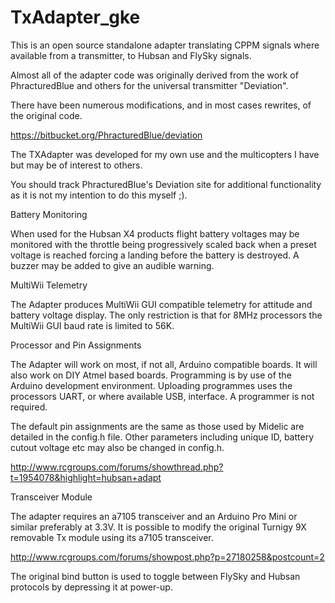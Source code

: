TxAdapter_gke
=============

This is an open source standalone adapter translating CPPM signals where 
available from a transmitter, to Hubsan and FlySky signals.

Almost all of the adapter code was originally derived from the work of 
PhracturedBlue and others for the universal transmitter "Deviation". 

There have been numerous modifications, and in most cases rewrites, of 
the original code.

https://bitbucket.org/PhracturedBlue/deviation

The TXAdapter was developed for my own use and the multicopters I 
have but may be of interest to others. 

You should track PhracturedBlue's Deviation site for additional 
functionality as it is not my intention to do this myself ;).

Battery Monitoring

When used for the Hubsan X4 products flight battery voltages may be monitored 
with the throttle being progressively scaled back when a preset voltage is 
reached forcing a landing before the battery is destroyed. A buzzer may 
be added to give an audible warning.

MultiWii Telemetry

The Adapter produces MultiWii GUI compatible telemetry for attitude and 
battery voltage display. The only restriction is that for 8MHz processors 
the MultiWii GUI baud rate is limited to 56K.

Processor and Pin Assignments

The Adapter will work on most, if not all, Arduino compatible boards. 
It will also work on DIY Atmel based boards. Programming is by use of 
the Arduino development environment. Uploading programmes uses the processors 
UART, or where available USB, interface. A programmer is not required.

The default pin assignments are the same as those used by Midelic are 
detailed in the config.h file. Other parameters including unique ID, 
battery cutout voltage etc may also be changed in config.h.

http://www.rcgroups.com/forums/showthread.php?t=1954078&highlight=hubsan+adapt

Transceiver Module

The adapter requires an a7105 transceiver and an Arduino Pro Mini or 
similar preferably at 3.3V. It is possible to modify the original 
Turnigy 9X removable Tx module using its a7105 transceiver.

http://www.rcgroups.com/forums/showpost.php?p=27180258&postcount=2

The original bind button is used to toggle between FlySky and Hubsan protocols by 
depressing it at power-up. 

